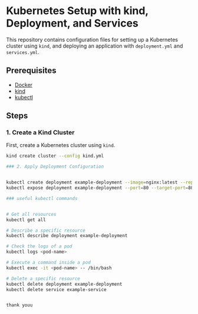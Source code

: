 # Kubernetes Setup with kind, Deployment, and Services

This repository contains configuration files for setting up a Kubernetes cluster using `kind`, and deploying an application with `deployment.yml` and `services.yml`.

## Prerequisites

- [Docker](https://docs.docker.com/get-docker/)
- [kind](https://kind.sigs.k8s.io/docs/user/quick-start/)
- [kubectl](https://kubernetes.io/docs/tasks/tools/install-kubectl/)

## Steps

### 1. Create a Kind Cluster

First, create a Kubernetes cluster using `kind`. 

```bash
kind create cluster --config kind.yml

### 2. Apply Deployment Configuration


kubectl create deployment example-deployment --image=nginx:latest --replicas=3
kubectl expose deployment example-deployment --port=80 --target-port=80 --name=example-service --type=LoadBalancer

### useful kubectl commands


# Get all resources
kubectl get all

# Describe a specific resource
kubectl describe deployment example-deployment

# Check the logs of a pod
kubectl logs <pod-name>

# Execute a command inside a pod
kubectl exec -it <pod-name> -- /bin/bash

# Delete a specific resource
kubectl delete deployment example-deployment
kubectl delete service example-service


thank youu
